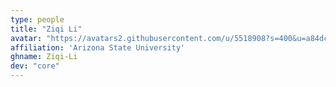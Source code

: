 ```yaml
---
type: people
title: "Ziqi Li"
avatar: "https://avatars2.githubusercontent.com/u/5518908?s=400&u=a84dc5aeca2256d8986d730726af337392371172&v=4"
affiliation: 'Arizona State University'
ghname: Ziqi-Li
dev: "core"
---
```



